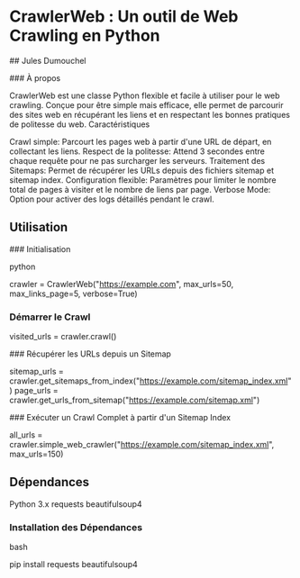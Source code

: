 # CrawlerWeb : Un outil de Web Crawling en Python

## Jules Dumouchel

### À propos

CrawlerWeb est une classe Python flexible et facile à utiliser pour le web crawling. Conçue pour être simple mais efficace, elle permet de parcourir des sites web en récupérant les liens et en respectant les bonnes pratiques de politesse du web.
Caractéristiques

Crawl simple: Parcourt les pages web à partir d'une URL de départ, en collectant les liens.
Respect de la politesse: Attend 3 secondes entre chaque requête pour ne pas surcharger les serveurs.
Traitement des Sitemaps: Permet de récupérer les URLs depuis des fichiers sitemap et sitemap index.
Configuration flexible: Paramètres pour limiter le nombre total de pages à visiter et le nombre de liens par page.
Verbose Mode: Option pour activer des logs détaillés pendant le crawl.

## Utilisation
### Initialisation

python

crawler = CrawlerWeb("https://example.com", max_urls=50, max_links_page=5, verbose=True)

### Démarrer le Crawl

visited_urls = crawler.crawl()

### Récupérer les URLs depuis un Sitemap


sitemap_urls = crawler.get_sitemaps_from_index("https://example.com/sitemap_index.xml")
page_urls = crawler.get_urls_from_sitemap("https://example.com/sitemap.xml")

### Exécuter un Crawl Complet à partir d'un Sitemap Index


all_urls = crawler.simple_web_crawler("https://example.com/sitemap_index.xml", max_urls=150)

## Dépendances

Python 3.x
requests
beautifulsoup4

### Installation des Dépendances

bash

pip install requests beautifulsoup4
